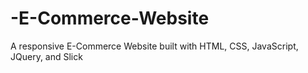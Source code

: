 # -E-Commerce-Website
A responsive E-Commerce Website built with HTML, CSS,  JavaScript, JQuery, and Slick
